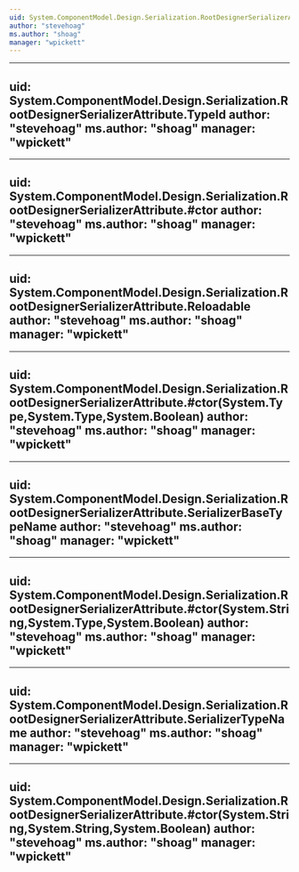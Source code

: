 ```yaml
---
uid: System.ComponentModel.Design.Serialization.RootDesignerSerializerAttribute
author: "stevehoag"
ms.author: "shoag"
manager: "wpickett"
---
```


---
uid: System.ComponentModel.Design.Serialization.RootDesignerSerializerAttribute.TypeId
author: "stevehoag"
ms.author: "shoag"
manager: "wpickett"
---

---
uid: System.ComponentModel.Design.Serialization.RootDesignerSerializerAttribute.#ctor
author: "stevehoag"
ms.author: "shoag"
manager: "wpickett"
---

---
uid: System.ComponentModel.Design.Serialization.RootDesignerSerializerAttribute.Reloadable
author: "stevehoag"
ms.author: "shoag"
manager: "wpickett"
---

---
uid: System.ComponentModel.Design.Serialization.RootDesignerSerializerAttribute.#ctor(System.Type,System.Type,System.Boolean)
author: "stevehoag"
ms.author: "shoag"
manager: "wpickett"
---

---
uid: System.ComponentModel.Design.Serialization.RootDesignerSerializerAttribute.SerializerBaseTypeName
author: "stevehoag"
ms.author: "shoag"
manager: "wpickett"
---

---
uid: System.ComponentModel.Design.Serialization.RootDesignerSerializerAttribute.#ctor(System.String,System.Type,System.Boolean)
author: "stevehoag"
ms.author: "shoag"
manager: "wpickett"
---

---
uid: System.ComponentModel.Design.Serialization.RootDesignerSerializerAttribute.SerializerTypeName
author: "stevehoag"
ms.author: "shoag"
manager: "wpickett"
---

---
uid: System.ComponentModel.Design.Serialization.RootDesignerSerializerAttribute.#ctor(System.String,System.String,System.Boolean)
author: "stevehoag"
ms.author: "shoag"
manager: "wpickett"
---

